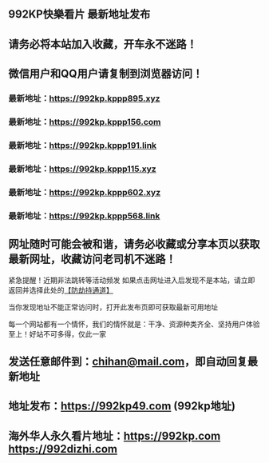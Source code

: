 ## **992KP快樂看片 最新地址发布**
## 请务必将本站加入收藏，开车永不迷路！
## 微信用户和QQ用户请复制到浏览器访问！
### 最新地址：https://992kp.kppp895.xyz

### 最新地址：https://992kp.kppp156.com

### 最新地址：https://992kp.kppp191.link

### 最新地址：https://992kp.kppp115.xyz

### 最新地址：https://992kp.kppp602.xyz

### 最新地址：https://992kp.kppp568.link


## 网址随时可能会被和谐，请务必收藏或分享本页以获取最新网址，收藏访问老司机不迷路！

紧急提醒！近期非法跳转等活动频发
如果点击网址进入后发现不是本站，请立即返回并选择此处的[【防劫持通道】](https://23.224.130.222:7583)

当你发现地址不能正常访问时，打开此发布页即可获取最新可用地址

每一个网站都有一个情怀，我们的情怀就是：干净、资源种类齐全、坚持用户体验至上！好站不可多得，仅此一家

## 发送任意邮件到：chihan@mail.com，即自动回复最新地址
## 地址发布：https://992kp49.com  (992kp地址)
## 海外华人永久看片地址：https://992kp.com  https://992dizhi.com
